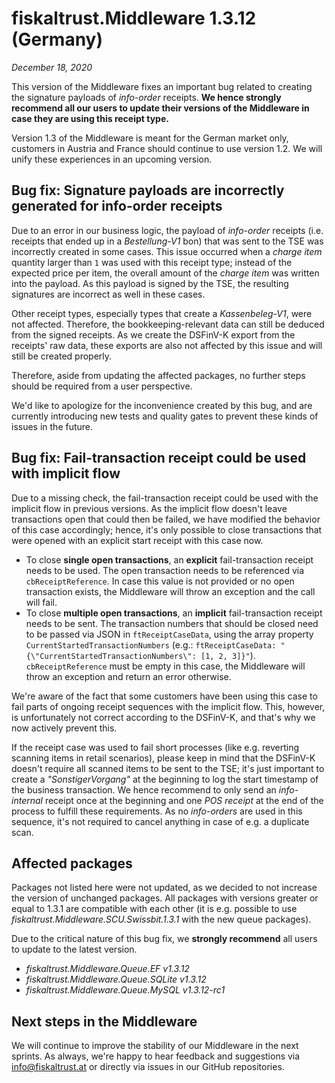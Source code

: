 # fiskaltrust.Middleware 1.3.12 (Germany)
_December 18, 2020_

This version of the Middleware fixes an important bug related to creating the signature payloads of _info-order_ receipts. **We hence strongly recommend all our users to update their versions of the Middleware in case they are using this receipt type.**

<div class="alert alert-warning" role="alert" style="border-radius: 0">Version 1.3 of the Middleware is meant for the German market only, customers in Austria and France should continue to use version 1.2. We will unify these experiences in an upcoming version.</div>

## Bug fix: Signature payloads are incorrectly generated for info-order receipts
Due to an error in our business logic, the payload of _info-order_ receipts (i.e. receipts that ended up in a _Bestellung-V1_ bon) that was sent to the TSE was incorrectly created in some cases. This issue occurred when a _charge item_ quantity larger than `1` was used with this receipt type; instead of the expected price per item, the overall amount of the  _charge item_ was written into the payload. As this payload is signed by the TSE, the resulting signatures are incorrect as well in these cases. 

Other receipt types, especially types that create a _Kassenbeleg-V1_, were not affected. Therefore, the bookkeeping-relevant data can still be deduced from the signed receipts. As we create the DSFinV-K export from the receipts' raw data, these exports are also not affected by this issue and will still be created properly. 

Therefore, aside from updating the affected packages, no further steps should be required from a user perspective.

We'd like to apologize for the inconvenience created by this bug, and are currently introducing new tests and quality gates to prevent these kinds of issues in the future.

## Bug fix: Fail-transaction receipt could be used with implicit flow
Due to a missing check, the fail-transaction receipt could be used with the implicit flow in previous versions. As the implicit flow doesn't leave transactions open that could then be failed, we have modified the behavior of this case accordingly; hence, it's only possible to close transactions that were opened with an explicit start receipt with this case now.

- To close **single open transactions**, an **explicit** fail-transaction receipt needs to be used. The open transaction needs to be referenced via `cbReceiptReference`. In case this value is not provided or no open transaction exists, the Middleware will throw an exception and the call will fail.
- To close **multiple open transactions**, an **implicit** fail-transaction receipt needs to be sent. The transaction numbers that should be closed need to be passed via JSON in `ftReceiptCaseData`, using the array property `CurrentStartedTransactionNumbers` (e.g.: `ftReceiptCaseData: "{\"CurrentStartedTransactionNumbers\": [1, 2, 3]}"`). `cbReceiptReference` must be empty in this case, the Middleware will throw an exception and return an error otherwise.

We're aware of the fact that some customers have been using this case to fail parts of ongoing receipt sequences with the implicit flow. This, however, is unfortunately not correct according to the DSFinV-K, and that's why we now actively prevent this. 

If the receipt case was used to fail short processes (like e.g. reverting scanning items in retail scenarios), please keep in mind that the DSFinV-K doesn't require all scanned items to be sent to the TSE; it's just important to create a _"SonstigerVorgang"_ at the beginning to log the start timestamp of the business transaction. We hence recommend to only send an _info-internal_ receipt once at the beginning and one _POS receipt_ at the end of the process to fulfill these requirements. As no _info-orders_ are used in this sequence, it's not required to cancel anything in case of e.g. a duplicate scan.

## Affected packages
Packages not listed here were not updated, as we decided to not increase the version of unchanged packages. All packages with versions greater or equal to 1.3.1 are compatible with each other (it is e.g. possible to use _fiskaltrust.Middleware.SCU.Swissbit.1.3.1_ with the new queue packages).

Due to the critical nature of this bug fix, we **strongly recommend** all users to update to the latest version.

- _fiskaltrust.Middleware.Queue.EF v1.3.12_
- _fiskaltrust.Middleware.Queue.SQLite v1.3.12_
- _fiskaltrust.Middleware.Queue.MySQL v1.3.12-rc1_

## Next steps in the Middleware
We will continue to improve the stability of our Middleware in the next sprints. As always, we're happy to hear feedback and suggestions via [info@fiskaltrust.at](mailto:info@fiskaltrust.at) or directly via issues in our GitHub repositories.
